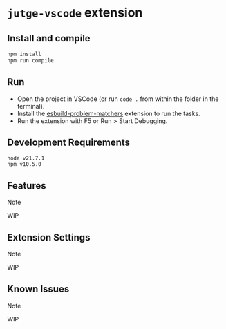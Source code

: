 # `jutge-vscode` extension

## Install and compile

```bash
npm install
npm run compile
```

## Run

- Open the project in VSCode (or run `code .` from within the folder in the terminal).
- Install the [esbuild-problem-matchers](https://marketplace.visualstudio.com/items?itemName=connor4312.esbuild-problem-matchers) extension to run the tasks.
- Run the extension with F5 or Run > Start Debugging.

## Development Requirements

```
node v21.7.1
npm v10.5.0
```

## Features

> [!NOTE]
> WIP

## Extension Settings

> [!NOTE]
> WIP

## Known Issues

> [!NOTE]
> WIP

